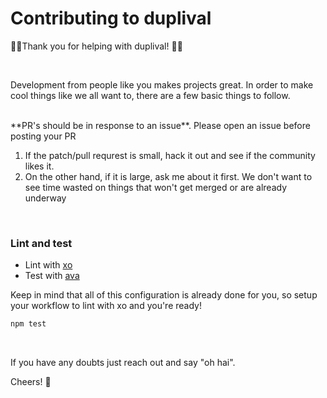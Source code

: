 # Contributing to duplival

:metal::tada:Thank you for helping with duplival! :tada::metal:

<br>

Development from people like you makes projects great. In order to make cool things like we all want to, there are a few basic things to follow.

<br>
**PR's should be in response to an issue**. Please open an issue before posting your PR

1. If the patch/pull requrest is small, hack it out and see if the community likes it.
2. On the other hand, if it is large, ask me about it first. We don't want to see time wasted on things that won't get merged or are already underway

<br>

### Lint and test
* Lint with [xo](https://github.com/sindresorhus/xo)
* Test with [ava](https://github.com/sindresorhus/ava)

Keep in mind that all of this configuration is already done for you, so setup your workflow to lint with xo and you're ready!

```js
npm test
```

<br>

If you have any doubts just reach out and say "oh hai".

Cheers! :beers:
